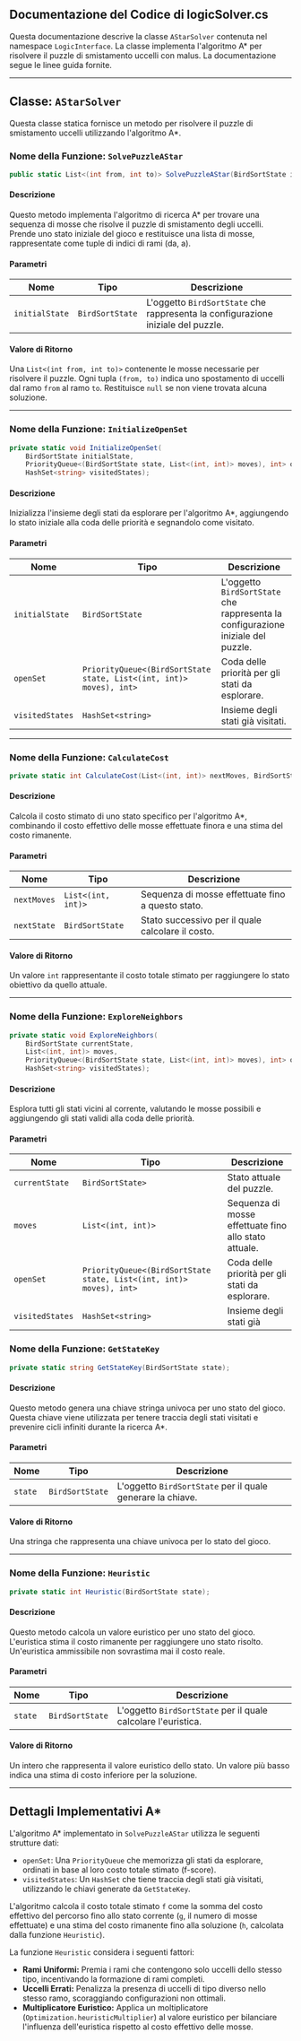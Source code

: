 
## Documentazione del Codice di logicSolver.cs

Questa documentazione descrive la classe `AStarSolver` contenuta nel namespace `LogicInterface`. La classe implementa l'algoritmo A* per risolvere il puzzle di smistamento uccelli con malus. La documentazione segue le linee guida fornite.

---

## Classe: `AStarSolver`

Questa classe statica fornisce un metodo per risolvere il puzzle di smistamento uccelli utilizzando l'algoritmo A*.

### Nome della Funzione: `SolvePuzzleAStar`

```csharp
public static List<(int from, int to)> SolvePuzzleAStar(BirdSortState initialState);
```

#### **Descrizione**
Questo metodo implementa l'algoritmo di ricerca A* per trovare una sequenza di mosse che risolve il puzzle di smistamento degli uccelli. Prende uno stato iniziale del gioco e restituisce una lista di mosse, rappresentate come tuple di indici di rami (da, a).

#### **Parametri**

| Nome           | Tipo            | Descrizione                                                                        |
|----------------|-----------------|------------------------------------------------------------------------------------|
| `initialState` | `BirdSortState` | L'oggetto `BirdSortState` che rappresenta la configurazione iniziale del puzzle.   |

#### **Valore di Ritorno**
Una `List<(int from, int to)>` contenente le mosse necessarie per risolvere il puzzle. Ogni tupla `(from, to)` indica uno spostamento di uccelli dal ramo `from` al ramo `to`. Restituisce `null` se non viene trovata alcuna soluzione.

---

### Nome della Funzione: `InitializeOpenSet`

```csharp
private static void InitializeOpenSet(
    BirdSortState initialState, 
    PriorityQueue<(BirdSortState state, List<(int, int)> moves), int> openSet, 
    HashSet<string> visitedStates);
```

#### **Descrizione**
Inizializza l'insieme degli stati da esplorare per l'algoritmo A*, aggiungendo lo stato iniziale alla coda delle priorità e segnandolo come visitato.

#### **Parametri**

| Nome              | Tipo             | Descrizione                                                                                        |
|-------------------|------------------|----------------------------------------------------------------------------------------------------|
| `initialState`    | `BirdSortState`  | L'oggetto `BirdSortState` che rappresenta la configurazione iniziale del puzzle.                   |
| `openSet`         | `PriorityQueue<(BirdSortState state, List<(int, int)> moves), int>` | Coda delle priorità per gli stati da esplorare. |
| `visitedStates`   | `HashSet<string>`| Insieme degli stati già visitati.                                                                  |


---

### Nome della Funzione: `CalculateCost`

```csharp
private static int CalculateCost(List<(int, int)> nextMoves, BirdSortState nextState);
```

#### **Descrizione**
Calcola il costo stimato di uno stato specifico per l'algoritmo A*, combinando il costo effettivo delle mosse effettuate finora e una stima del costo rimanente.

#### **Parametri**

| Nome          | Tipo              | Descrizione                                       |
|---------------|-------------------|---------------------------------------------------|
| `nextMoves`   | `List<(int, int)>`| Sequenza di mosse effettuate fino a questo stato. |
| `nextState`   | `BirdSortState`   | Stato successivo per il quale calcolare il costo. |

#### **Valore di Ritorno**
Un valore `int` rappresentante il costo totale stimato per raggiungere lo stato obiettivo da quello attuale.

---

### Nome della Funzione: `ExploreNeighbors`

```csharp
private static void ExploreNeighbors(
    BirdSortState currentState, 
    List<(int, int)> moves, 
    PriorityQueue<(BirdSortState state, List<(int, int)> moves), int> openSet, 
    HashSet<string> visitedStates);
```

#### **Descrizione**
Esplora tutti gli stati vicini al corrente, valutando le mosse possibili e aggiungendo gli stati validi alla coda delle priorità.

#### **Parametri**

| Nome              | Tipo                  | Descrizione                                                                                   |
|-------------------|-----------------------|-----------------------------------------------------------------------------------------------|
| `currentState`    | `BirdSortState>`      | Stato attuale del puzzle.                                                                     |
| `moves`           | `List<(int, int)>`    | Sequenza di mosse effettuate fino allo stato attuale.                                         |
| `openSet`         | `PriorityQueue<(BirdSortState state, List<(int, int)> moves), int>` | Coda delle priorità per gli stati da esplorare. |
| `visitedStates`   | `HashSet<string>`     | Insieme degli stati già                                                                       |




### Nome della Funzione: `GetStateKey`

```csharp
private static string GetStateKey(BirdSortState state);
```

#### **Descrizione**
Questo metodo genera una chiave stringa univoca per uno stato del gioco. Questa chiave viene utilizzata per tenere traccia degli stati visitati e prevenire cicli infiniti durante la ricerca A*.

#### **Parametri**

| Nome    | Tipo              | Descrizione                                                                              |
|---------|-------------------|------------------------------------------------------------------------------------------|
| `state` | `BirdSortState` | L'oggetto `BirdSortState` per il quale generare la chiave.                                |

#### **Valore di Ritorno**
Una stringa che rappresenta una chiave univoca per lo stato del gioco.

---

### Nome della Funzione: `Heuristic`

```csharp
private static int Heuristic(BirdSortState state);
```

#### **Descrizione**
Questo metodo calcola un valore euristico per uno stato del gioco. L'euristica stima il costo rimanente per raggiungere uno stato risolto. Un'euristica ammissibile non sovrastima mai il costo reale.

#### **Parametri**

| Nome    | Tipo              | Descrizione                                                                  |
|---------|-------------------|------------------------------------------------------------------------------|
| `state` | `BirdSortState` | L'oggetto `BirdSortState` per il quale calcolare l'euristica.                 |

#### **Valore di Ritorno**
Un intero che rappresenta il valore euristico dello stato. Un valore più basso indica una stima di costo inferiore per la soluzione.

---

## Dettagli Implementativi A*

L'algoritmo A* implementato in `SolvePuzzleAStar` utilizza le seguenti strutture dati:

*   `openSet`: Una `PriorityQueue` che memorizza gli stati da esplorare, ordinati in base al loro costo totale stimato (f-score).
*   `visitedStates`: Un `HashSet` che tiene traccia degli stati già visitati, utilizzando le chiavi generate da `GetStateKey`.

L'algoritmo calcola il costo totale stimato `f` come la somma del costo effettivo del percorso fino allo stato corrente (`g`, il numero di mosse effettuate) e una stima del costo rimanente fino alla soluzione (`h`, calcolata dalla funzione `Heuristic`).

La funzione `Heuristic` considera i seguenti fattori:

*   **Rami Uniformi:** Premia i rami che contengono solo uccelli dello stesso tipo, incentivando la formazione di rami completi.
*   **Uccelli Errati:** Penalizza la presenza di uccelli di tipo diverso nello stesso ramo, scoraggiando configurazioni non ottimali.
*   **Multiplicatore Euristico:** Applica un moltiplicatore (`Optimization.heuristicMultiplier`) al valore euristico per bilanciare l'influenza dell'euristica rispetto al costo effettivo delle mosse.

